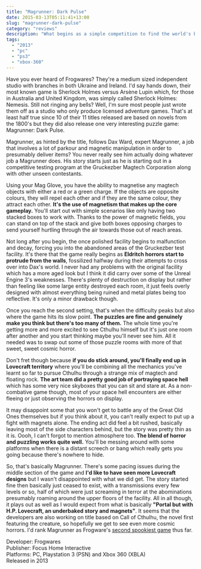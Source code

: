 ```yaml
---
title: "Magrunner: Dark Pulse"
date: 2015-03-13T05:11:41+13:00
slug: "magrunner-dark-pulse"
category: "reviews"
description: "What begins as a simple competition to find the world's best Magrunner soon devolves into a nightmare as Cthulu and this spawn stop by for a visit."
tags:
  - "2013"
  - "pc"
  - "ps3"
  - "xbox-360"
---
```


Have you ever heard of Frogwares? They're a medium sized independent studio with branches in both Ukraine and Ireland. I'd say hands down, their most known game is Sherlock Holmes versus Arsène Lupin which, for those in Australia and United Kingdom, was simply called Sherlock Holmes: Nemesis. Still not ringing any bells? Well, I'm sure most people just wrote them off as a studio who only produce licensed adventure games. That's at least half true since 10 of their 11 titles released are based on novels from the 1800's but they did also release one very interesting puzzle game: Magrunner: Dark Pulse.

Magrunner, as hinted by the title, follows Dax Ward, expert Magrunner, a job that involves a lot of parkour and magnetic manipulation in order to presumably deliver items? You never really see him actually doing whatever job a Magrunner does. His story starts just as he is starting out in a competitive testing program at the Gruckezber Magtech Corporation along with other unseen contestants.

Using your Mag Glove, you have the ability to magnetise any magtech objects with either a red or a green charge. If the objects are opposite colours, they will repel each other and if they are the same colour, they attract each other. **It's the use of magnetism that makes up the core gameplay.** You'll start out with simple scenarios like only having two stacked boxes to work with. Thanks to the power of magnetic fields, you can stand on top of the stack and give both boxes opposing charges to send yourself hurtling through the air towards those out of reach areas.

Not long after you begin, the once polished facility begins to malfunction and decay, forcing you into the abandoned areas of the Gruckezber test facility. It's there that the game really begins as **Eldritch horrors start to protrude from the walls**, fossilized halfway during their attempts to cross over into Dax's world. I never had any problems with the original facility which has a more aged look but I think it did carry over some of the Unreal Engine 3's weaknesses. There's plenty of destruction on display but rather than feeling like some large entity destroyed each room, it just feels overly designed with almost everything being ruined and metal plates being too reflective. It's only a minor drawback though.

Once you reach the second setting, that's when the difficulty peaks but also where the game hits its slow point. **The puzzles are fine and genuinely make you think but there's too many of them.** The whole time you're getting more and more excited to see Cthulhu himself but it's just one room after another and you start thinking maybe you'll never see him. All it needed was to swap out some of those puzzle rooms with more of that sweet, sweet cosmic horror.

Don't fret though because **if you do stick around, you'll finally end up in Lovecraft territory** where you'll be combining all the mechanics you've learnt so far to pursue Cthulhu through a strange mix of magtech and floating rock. **The art team did a pretty good job of portraying space hell** which has some very nice skyboxes that you can sit and stare at. As a non-combative game though, most of your space hell encounters are either fleeing or just observing the horrors on display.

It may disappoint some that you won't get to battle any of the Great Old Ones themselves but if you think about it, you can't really expect to put up a fight with magnets alone. The ending act did feel a bit rushed, basically leaving most of the side characters behind, but the story was pretty thin as it is. Oooh, I can't forgot to mention atmosphere too. **The blend of horror and puzzling works quite well.** You'll be messing around with some platforms when there is a distant screech or bang which really gets you going because there's nowhere to hide.

So, that's basically Magrunner. There's some pacing issues during the middle section of the game and **I'd like to have seen more Lovecraft designs** but I wasn't disappointed with what we did get. The story started fine then basically just ceased to exist, with a transmissions every few levels or so, half of which were just screaming in terror at the abominations presumably roaming around the upper floors of the facility. All in all though, it plays out as well as I would expect from what is basically **"Portal but with H.P. Lovecraft, an underbaked story and magnets"**. It seems that the developers are also working on title based on Call of Cthulhu, the novel first featuring the creature, so hopefully we get to see even more cosmic horrors. I'd rank Magrunner as Frogware's [second spookiest game](https://www.youtube.com/watch?v=13YlEPwOfmk) thus far.

Developer: Frogwares \
Publisher: Focus Home Interactive \
Platforms: PC, Playstation 3 (PSN) and Xbox 360 (XBLA) \
Released in 2013
